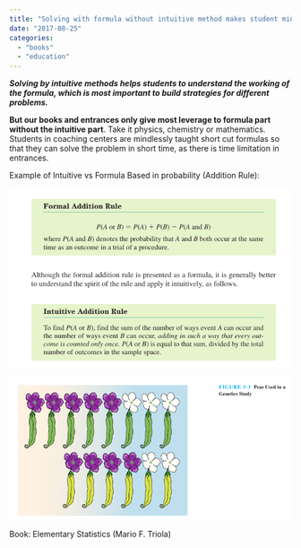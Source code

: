 ```yaml
---
title: "Solving with formula without intuitive method makes student mindless."
date: "2017-08-25"
categories: 
  - "books"
  - "education"
---
```


_**Solving by intuitive methods helps students to understand the working of the formula, which is most important to build strategies for different problems.**_  
  
**But our books and entrances only give most leverage to formula part without the intuitive part**. Take it physics, chemistry or mathematics. Students in coaching centers are mindlessly taught short cut formulas so that they can solve the problem in short time, as there is time limitation in entrances.  
  
Example of Intuitive vs Formula Based in probability (Addition Rule):  
  

[![](images/502a7-screenshot2bfrom2b2017-08-252b17-54-03.png)](https://iambrainstorming.files.wordpress.com/2017/08/502a7-screenshot2bfrom2b2017-08-252b17-54-03.png)

  
  

[![](images/46a2d-screenshot2bfrom2b2017-08-252b17-54-24.png)](https://iambrainstorming.files.wordpress.com/2017/08/46a2d-screenshot2bfrom2b2017-08-252b17-54-24.png)

  
Book: Elementary Statistics (Mario F. Triola)
